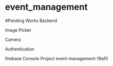 # event_management

#Pending Works
Backend

Image Picker

Camera 

Authentication

firebase Console Project 
event-management-19af0